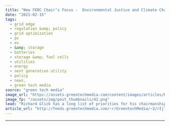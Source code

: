 ```yaml
---
title: "New FERC Chair’s Focus -  Environmental Justice and Climate Change Impacts"
date: "2021-02-15"
tags: 
  - grid edge
  - regulation &amp; policy
  - grid optimization
  - pv
  - ev
  - &amp; storage
  - batteries
  - storage &amp; fuel cells
  - utilities
  - energy
  - next generation utility
  - policy
  - news,
  - green tech media
source: "green tech media"
image_url: "https://assets.greentechmedia.com/content/images/articles/Richard_Glick_FERC_XL.jpeg"
image_fp: "/assets/img/post_thumbnails/42.png"
lead: "Richard Glick has a long list of priorities for his chairmanship of the Federal Energy Regulatory Commission. He has already outlined many of them, such as reforming energy market policies that restrict state-supported clean energy resources, expandi ..."
article_url: "http://feeds.greentechmedia.com/~r/GreentechMedia/~3/rIj7ciwAQrw/new-ferc-chairs-focus-environmental-justice-and-climate-change-impacts"
---
```


---
